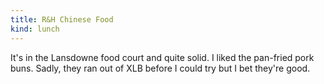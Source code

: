 ```yaml
---
title: R&H Chinese Food
kind: lunch
---
```

It's in the Lansdowne food court and quite solid. I liked the pan-fried pork buns. Sadly, they ran out of XLB before I could try but I bet they're good.
